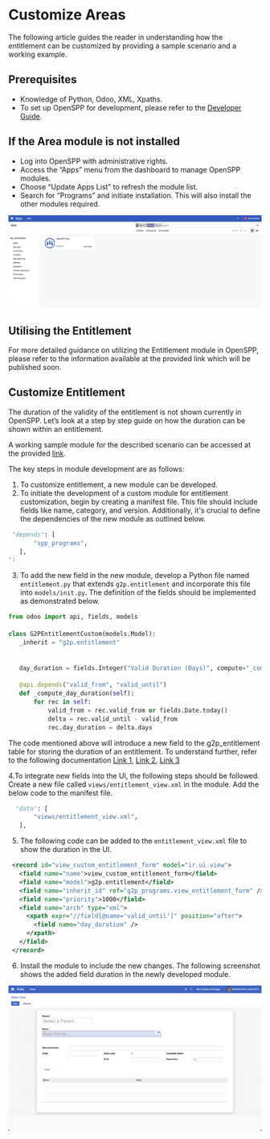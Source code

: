 # Customize Areas

The following article guides the reader in understanding how the entitlement can be customized by providing a sample scenario and a working example.

## Prerequisites

- Knowledge of Python, Odoo, XML, Xpaths.
- To set up OpenSPP for development, please refer to the [Developer Guide](https://docs.openspp.org/howto/developer_guides/development_setup.html).

## If the Area module is not installed

- Log into OpenSPP with administrative rights.
- Access the “Apps” menu from the dashboard to manage OpenSPP modules.
- Choose “Update Apps List” to refresh the module list.
- Search for “Programs” and initiate installation. This will also install the other modules required.

![](custom_areas/1.png)

## Utilising the Entitlement

For more detailed guidance on utilizing the Entitlement module in OpenSPP, please refer to the information available at the provided link which will be published soon.

## Customize Entitlement

The duration of the validity of the entitlement is not shown currently in OpenSPP. Let’s look at a step by step guide on how the duration can be shown within an entitlement.

A working sample module for the described scenario can be accessed at the provided [link](https://github.com/OpenSPP/documentation_code/tree/main/howto/developer_guides/customizations/spp_entitlement_custom).

The key steps in module development are as follows:

1. To customize entitlement, a new module can be developed.
2. To initiate the development of a custom module for entitlement customization, begin by creating a manifest file. This file should include fields like name, category, and version. Additionally, it's crucial to define the dependencies of the new module as outlined below.

```python
 "depends": [
       "spp_programs",
   ],
")
```

3. To add the new field in the new module, develop a Python file named `entitlement.py` that extends `g2p.entitlement` and incorporate this file into `models/init.py`. The definition of the fields should be implemented as demonstrated below.

```python
from odoo import api, fields, models

class G2PEntitlementCustom(models.Model):
   _inherit = "g2p.entitlement"


   day_duration = fields.Integer("Valid Duration (Days)", compute="_compute_day_duration")

   @api.depends("valid_from", "valid_until")
   def _compute_day_duration(self):
       for rec in self:
           valid_from = rec.valid_from or fields.Date.today()
           delta = rec.valid_until - valid_from
           rec.day_duration = delta.days

```

The code mentioned above will introduce a new field to the g2p_entitlement table for storing the duration of an entitlement. To understand further, refer to the following documentation [Link 1](https://www.odoo.com/documentation/15.0/developer/tutorials/getting_started/04_basicmodel.html), [Link 2](https://www.odoo.com/documentation/15.0/developer/tutorials/getting_started/14_other_module.html), [Link 3](https://www.odoo.com/documentation/15.0/developer/tutorials/getting_started/13_inheritance.html)

4.To integrate new fields into the UI, the following steps should be followed. Create a new file called `views/entitlement_view.xml` in the module. Add the below code to the manifest file.

```python
  "data": [
       "views/entitlement_view.xml",
   ],
```

5. The following code can be added to the `entitlement_view.xml` file to show the duration in the UI.

```xml
 <record id="view_custom_entitlement_form" model="ir.ui.view">
   <field name="name">view_custom_entitlement_form</field>
   <field name="model">g2p.entitlement</field>
   <field name="inherit_id" ref="g2p_programs.view_entitlement_form" />
   <field name="priority">1000</field>
   <field name="arch" type="xml">
     <xpath expr="//field[@name='valid_until']" position="after">
       <field name="day_duration" />
     </xpath>
   </field>
 </record>
```

6. Install the module to include the new changes. The following screenshot shows the added field duration in the newly developed module.

![](custom_areas/2.png)

